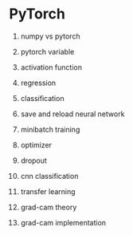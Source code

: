 # PyTorch

1. numpy vs pytorch

2. pytorch variable

3. activation function

4. regression

5. classification

6. save and reload neural network

7. minibatch training

8. optimizer

9. dropout

10. cnn classification

11. transfer learning

12. grad-cam theory

13. grad-cam implementation
